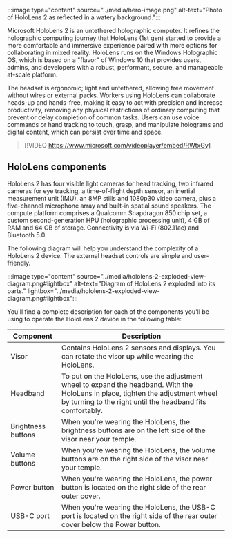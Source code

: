 :::image type="content" source="../media/hero-image.png" alt-text="Photo of HoloLens 2 as reflected in a watery background.":::

Microsoft HoloLens 2 is an untethered holographic computer. It refines the holographic computing journey that HoloLens (1st gen) started to provide a more comfortable and immersive experience paired with more options for collaborating in mixed reality. HoloLens runs on the Windows Holographic OS, which is based on a "flavor" of Windows 10 that provides users, admins, and developers with a robust, performant, secure, and manageable at-scale platform.

The headset is ergonomic; light and untethered, allowing free movement without wires or external packs. Workers using HoloLens can collaborate heads-up and hands-free, making it easy to act with precision and increase productivity, removing any physical restrictions of ordinary computing that prevent or delay completion of common tasks. Users can use voice commands or hand tracking to touch, grasp, and manipulate holograms and digital content, which can persist over time and space.  
  
> [!VIDEO https://www.microsoft.com/videoplayer/embed/RWtxGy]

## HoloLens components

HoloLens 2 has four visible light cameras for head tracking, two infrared cameras for eye tracking, a time-of-flight depth sensor, an inertial measurement unit (IMU), an 8MP stills and 1080p30 video camera, plus a five-channel microphone array and built-in spatial sound speakers. The compute platform comprises a Qualcomm Snapdragon 850 chip set, a custom second-generation HPU (holographic processing unit), 4 GB of RAM and 64 GB of storage. Connectivity is via Wi-Fi (802.11ac) and Bluetooth 5.0.

The following diagram will help you understand the complexity of a HoloLens 2 device. The external headset controls are simple and user-friendly.

:::image type="content" source="../media/hololens-2-exploded-view-diagram.png#lightbox" alt-text="Diagram of HoloLens 2 exploded into its parts." lightbox="../media/hololens-2-exploded-view-diagram.png#lightbox":::

You'll find a complete description for each of the components you'll be using to operate the HoloLens 2 device in the following table:

| Component | Description |  
|---------| ------------|
| Visor | Contains HoloLens 2 sensors and displays. You can rotate the visor up while wearing the HoloLens. |
| Headband | To put on the HoloLens, use the adjustment wheel to expand the headband. With the HoloLens in place, tighten the adjustment wheel by turning to the right until the headband fits comfortably. |
| Brightness buttons | When you're wearing the HoloLens, the brightness buttons are on the left side of the visor near your temple. |
| Volume buttons | When you're wearing the HoloLens, the volume buttons are on the right side of the visor near your temple. |
| Power button | When you're wearing the HoloLens, the power button is located on the right side of the rear outer cover. |
| USB-C port | When you're wearing the HoloLens, the USB-C port is located on the right side of the rear outer cover below the Power button. |
